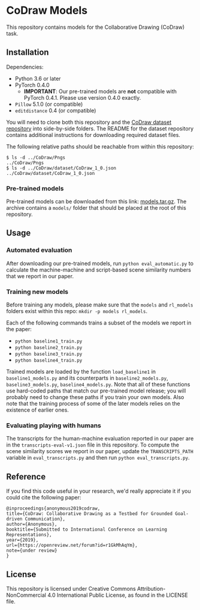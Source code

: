 # CoDraw Models

This repository contains models for the Collaborative Drawing (CoDraw) task.

## Installation

Dependencies:
* Python 3.6 or later
* PyTorch 0.4.0
  * **IMPORTANT**: Our pre-trained models are **not** compatible with PyTorch 0.4.1. Please use version 0.4.0 exactly.
* `Pillow` 5.1.0 (or compatible)
* `editdistance` 0.4 (or compatible)

You will need to clone both this repository and the [CoDraw dataset repository](https://github.com/facebookresearch/CoDraw) into side-by-side folders. The README for the dataset repository contains additional instructions for downloading required dataset files.

The following relative paths should be reachable from within this repository:
```console
$ ls -d ../CoDraw/Pngs
../CoDraw/Pngs
$ ls -d ../CoDraw/dataset/CoDraw_1_0.json
../CoDraw/dataset/CoDraw_1_0.json
```

### Pre-trained models

Pre-trained models can be downloaded from this link: [models.tar.gz](https://github.com/facebookresearch/codraw-models/releases/download/models/models.tar.gz). The archive contains a `models/` folder that should be placed at the root of this repository.

## Usage

### Automated evaluation

After downloading our pre-trained models, run `python eval_automatic.py` to calculate the machine-machine and script-based scene similarity numbers that we report in our paper.

### Training new models

Before training any models, please make sure that the `models` and `rl_models` folders exist within this repo: `mkdir -p models rl_models`.

Each of the following commands trains a subset of the models we report in the paper:
* `python baseline1_train.py`
* `python baseline2_train.py`
* `python baseline3_train.py`
* `python baseline4_train.py`

Trained models are loaded by the function `load_baseline1` in `baseline1_models.py` and its counterparts in `baseline2_models.py`, `baseline3_models.py`, `baseline4_models.py`. Note that all of these functions use hard-coded paths that match our pre-trained model release; you will probably need to change these paths if you train your own models. Also note that the training process of some of the later models relies on the existence of earlier ones.

### Evaluating playing with humans

The transcripts for the human-machine evaluation reported in our paper are in the `transcripts-eval-v1.json` file in this repository. To compute the scene similarity scores we report in our paper, update the `TRANSCRIPTS_PATH` variable in `eval_transcripts.py` and then run `python eval_transcripts.py`.

## Reference

If you find this code useful in your research, we'd really appreciate it if you could cite the following paper:

```
@inproceedings{anonymous2019codraw,
title={CoDraw: Collaborative Drawing as a Testbed for Grounded Goal-driven Communication},
author={Anonymous},
booktitle={Submitted to International Conference on Learning Representations},
year={2019},
url={https://openreview.net/forum?id=r1GkMhAqYm},
note={under review}
}
```

## License

This repository is licensed under Creative Commons Attribution-NonCommercial 4.0 International Public License, as found in the LICENSE file.
